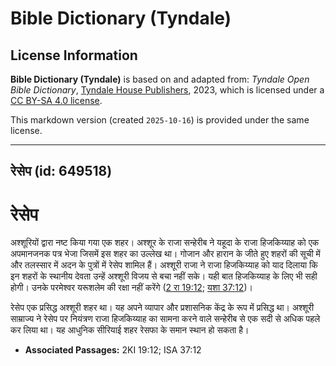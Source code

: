 # Bible Dictionary (Tyndale)

## License Information

**Bible Dictionary (Tyndale)** is based on and adapted from: _Tyndale Open Bible Dictionary_, [Tyndale House Publishers](https://tyndaleopenresources.com/), 2023, which is licensed under a [CC BY-SA 4.0 license](https://creativecommons.org/licenses/by-sa/4.0/legalcode.en).

This markdown version (created `2025-10-16`) is provided under the same license.



--------------------------------

## रेसेप (id: 649518)

रेसेप
=====

अश्शूरियों द्वारा नष्ट किया गया एक शहर। अश्शूर के राजा सन्हेरीब ने यहूदा के राजा हिजकिय्याह को एक अपमानजनक पत्र भेजा जिसमें इस शहर का उल्लेख था। गोजान और हारान के जीते हुए शहरों की सूची में और तलस्सार में अदन के पुत्रों में रेसेप शामिल हैं। अश्शूरी राजा ने राजा हिजकिय्याह को याद दिलाया कि इन शहरों के स्थानीय देवता उन्हें अश्शूरी विजय से बचा नहीं सके। यही बात हिजकिय्याह के लिए भी सही होगी। उनके परमेश्वर यरूशलेम की रक्षा नहीं करेंगे ([2 रा 19:12](https://ref.ly/2Kgs19:12); [यशा 37:12](https://ref.ly/Isa37:12))।

रेसेप एक प्रसिद्ध अश्शूरी शहर था। यह अपने व्यापार और प्रशासनिक केंद्र के रूप में प्रसिद्ध था। अश्शूरी साम्राज्य ने रेसेप पर नियंत्रण राजा हिजकिय्याह का सामना करने वाले सन्हेरीब से एक सदी से अधिक पहले कर लिया था। यह आधुनिक सीरियाई शहर रेसफा के समान स्थान हो सकता है।

* **Associated Passages:** 2KI 19:12; ISA 37:12

